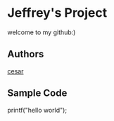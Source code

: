 # Jeffrey's Project
welcome to my github:)
## Authors
[cesar](https://github.com/jeproxx01)
## Sample Code
printf("hello world");
